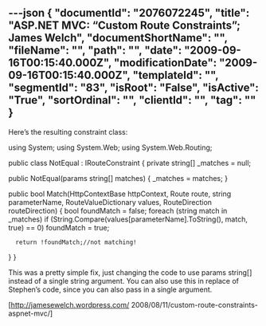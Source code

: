 ---json
{
  "documentId": "2076072245",
  "title": "ASP.NET MVC: “Custom Route Constraints”; James Welch",
  "documentShortName": "",
  "fileName": "",
  "path": "",
  "date": "2009-09-16T00:15:40.000Z",
  "modificationDate": "2009-09-16T00:15:40.000Z",
  "templateId": "",
  "segmentId": "83",
  "isRoot": "False",
  "isActive": "True",
  "sortOrdinal": "",
  "clientId": "",
  "tag": ""
}
---

Here’s the resulting constraint class:

using System;
using System.Web;
using System.Web.Routing;

public class NotEqual : IRouteConstraint
{
   private string[] _matches = null; 

   public NotEqual(params string[] matches)
   {
      _matches = matches;
   }

   public bool Match(HttpContextBase httpContext, Route route,
                     string parameterName, RouteValueDictionary values,
                     RouteDirection routeDirection)
   {
      bool foundMatch = false;
      foreach (string match in _matches)
         if (String.Compare(values[parameterName].ToString(), match, true)
               == 0)
            foundMatch = true;

      return !foundMatch;//not matching!
   }
}

This was a pretty simple fix, just changing the code to use params string[] instead of a single string argument. You can also use this in replace of Stephen’s code, since you can also pass in a single argument. 

[http://jamesewelch.wordpress.com/
    2008/08/11/custom-route-constraints-aspnet-mvc/]

